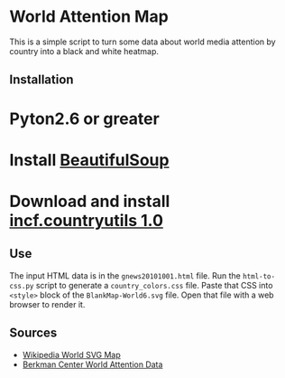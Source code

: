 World Attention Map
===================

This is a simple script to turn some data about world media attention by country into a 
black and white heatmap. 

Installation
------------

# Pyton2.6 or greater
# Install [BeautifulSoup](http://www.crummy.com/software/BeautifulSoup/)
# Download and install [incf.countryutils 1.0](http://pypi.python.org/pypi/incf.countryutils)

Use
---

The input HTML data is in the `gnews20101001.html` file.  Run the `html-to-css.py` 
script to generate a `country_colors.css` file.  Paste that CSS into `<style>` block 
of the `BlankMap-World6.svg` file.  Open that file with a web browser to render it.

Sources
-------

* [Wikipedia World SVG Map](http://en.wikipedia.org/wiki/File:BlankMap-World6.svg)
* [Berkman Center World Attention Data](http://dawn.law.harvard.edu:8080/results/20101001/gnews20101001.html)
